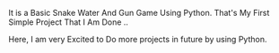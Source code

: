 It is a Basic Snake Water And Gun Game Using Python. That's My First Simple Project That  I Am Done ..

Here, I am very Excited to Do more projects in future by using Python.
